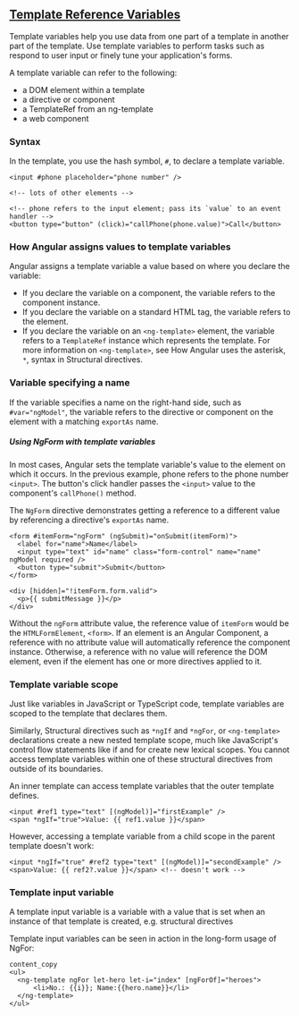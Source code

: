 ## [Template Reference Variables](https://angular.io/guide/template-reference-variables)

Template variables help you use data from one part of a template in another part of the template.
Use template variables to perform tasks such as respond to user input or finely tune your
application's forms.

A template variable can refer to the following:

- a DOM element within a template
- a directive or component
- a TemplateRef from an ng-template
- a web component

### Syntax

In the template, you use the hash symbol, `#`, to declare a template variable.

```angular2html
<input #phone placeholder="phone number" />

<!-- lots of other elements -->

<!-- phone refers to the input element; pass its `value` to an event handler -->
<button type="button" (click)="callPhone(phone.value)">Call</button>
```

### How Angular assigns values to template variables

Angular assigns a template variable a value based on where you declare the variable:

- If you declare the variable on a component, the variable refers to the component instance.
- If you declare the variable on a standard HTML tag, the variable refers to the element.
- If you declare the variable on an `<ng-template>` element, the variable refers to a
  `TemplateRef` instance which represents the template. For more information on `<ng-template>`,
  see How Angular uses the asterisk, `*`, syntax in Structural directives.

### Variable specifying a name

If the variable specifies a name on the right-hand side, such as `#var="ngModel"`, the variable
refers to the directive or component on the element with a matching `exportAs` name.

##### Using NgForm with template variables

In most cases, Angular sets the template variable's value to the element on which it occurs.
In the previous example, phone refers to the phone number `<input>`. The button's click handler
passes the `<input>` value to the component's `callPhone()` method.

The `NgForm` directive demonstrates getting a reference to a different value by referencing
a directive's `exportAs` name.

```angular2html
<form #itemForm="ngForm" (ngSubmit)="onSubmit(itemForm)">
  <label for="name">Name</label>
  <input type="text" id="name" class="form-control" name="name" ngModel required />
  <button type="submit">Submit</button>
</form>

<div [hidden]="!itemForm.form.valid">
  <p>{{ submitMessage }}</p>
</div>
```

Without the `ngForm` attribute value, the reference value of `itemForm` would be the
`HTMLFormElement`, `<form>`. If an element is an Angular Component, a reference with no attribute
value will automatically reference the component instance. Otherwise, a reference with no value
will reference the DOM element, even if the element has one or more directives applied to it.

### Template variable scope

Just like variables in JavaScript or TypeScript code, template variables are scoped to the
template that declares them.

Similarly, Structural directives such as `*ngIf` and `*ngFor`, or `<ng-template>` declarations
create a new nested template scope, much like JavaScript's control flow statements like if and for
create new lexical scopes. You cannot access template variables within one of these
structural directives from outside of its boundaries.

An inner template can access template variables that the outer template defines.

```angular2html
<input #ref1 type="text" [(ngModel)]="firstExample" />
<span *ngIf="true">Value: {{ ref1.value }}</span>
```

However, accessing a template variable from a child scope in the parent template doesn't work:

```angular2html
<input *ngIf="true" #ref2 type="text" [(ngModel)]="secondExample" />
<span>Value: {{ ref2?.value }}</span> <!-- doesn't work -->
```

### Template input variable

A template input variable is a variable with a value that is set when an instance of that
template is created, e.g. structural directives

Template input variables can be seen in action in the long-form usage of NgFor:

```angular2html
content_copy
<ul>
  <ng-template ngFor let-hero let-i="index" [ngForOf]="heroes">
      <li>No.: {{i}}; Name:{{hero.name}}</li>
  </ng-template>
</ul>
```
